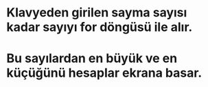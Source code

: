# Klavyeden  girilen sayma sayısı kadar sayıyı for döngüsü ile alır.
# Bu sayılardan en büyük ve en küçüğünü hesaplar ekrana basar.